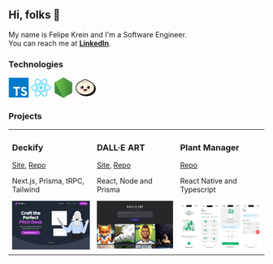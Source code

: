 <h2>Hi, folks 👋</h2>
My name is Felipe Krein and I'm a Software Engineer.
<br />
You can reach me at
<a href="https://www.linkedin.com/in/felipe-krein"
  ><strong>LinkedIn</strong></a
>.

<h3 align="left">Technologies</h3>
<p align="left">
  <img
    src="https://raw.githubusercontent.com/devicons/devicon/master/icons/typescript/typescript-original.svg"
    alt="typescript"
    width="40"
    height="40"
  />
  <img
    src="https://raw.githubusercontent.com/devicons/devicon/master/icons/react/react-original.svg"
    alt="react"
    width="40"
    height="40"
  />
  <img
    src="https://raw.githubusercontent.com/devicons/devicon/master/icons/nodejs/nodejs-original.svg"
    alt="node"
    width="40"
    height="40"
  />
    <img
    src="https://raw.githubusercontent.com/devicons/devicon/master/icons/bun/bun-original.svg"
    alt="bun"
    width="40"
    height="40"
  />
</p>

<h3 align="left">Projects</h3>
<table>
  <tr>
    <td valign="top">
      <h3 align="left">Deckify</h3>
      <p>
        <a href="https://deckify.ai/">Site</a>, 
        <a href="https://github.com/fkrein1/deck">Repo</a>
      </p>
      <p>Next.js, Prisma, tRPC, Tailwind</p>
      <a href="https://deckify.ai/"
        ><img width="300px" src="./images/deckify.png" alt="Project-preview"
      /></a>
    </td>
    <td valign="top">
      <h3 align="left">DALL·E ART</h3>
      <p>
        <a href="https://dalleart.vercel.app">Site</a>,
        <a href="https://github.com/fkrein1/dall-e">Repo</a>
      </p>
      <p>React, Node and Prisma</p>
      <a href="https://dalleart.vercel.app/"
        ><img width="300px" src="./images/dall-e.png" alt="Project-preview"
      /></a>
    </td>
    <td valign="top">
      <h3 align="left">Plant Manager</h3>
      <p>
        <a href="https://github.com/fkrein1/plant-manager">Repo</a>
      </p>
      <p>React Native and Typescript</p>
      <a href="https://github.com/fkrein1/plant-manager"
        ><img
          width="300px"
          src="./images/plant-manager.png"
          alt="Project-preview"
      /></a>
    </td>
  </tr>
</table>
